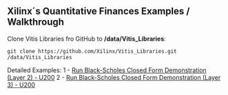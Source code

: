 ## Xilinx´s Quantitative Finances Examples / Walkthrough

Clone Vitis Libraries fro GitHub to **/data/Vitis_Libraries**:

```
git clone https://github.com/Xilinx/Vitis_Libraries.git /data/Vitis_Libraries
```

Detailed Examples:
 1 - [Run Black-Scholes Closed Form Demonstration (Layer 2) - U200](cfblackscholes_L2_u200.md)
 2 - [Run Black-Scholes Closed Form Demonstration (Layer 3) - U200](cfblackscholes_L3_u200.md)
